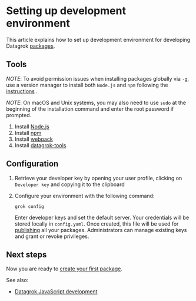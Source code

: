 <!-- TITLE: Setting up development environment -->

# Setting up development environment

This article explains how to set up development environment for developing Datagrok [packages](../develop.md#packages).

## Tools

_NOTE_: To avoid permission issues when installing packages globally via `-g`, use a version manager to install
both `Node.js` and `npm` following
the [instructions](https://docs.npmjs.com/downloading-and-installing-node-js-and-npm#using-a-node-version-manager-to-install-nodejs-and-npm)
.

_NOTE_: On macOS and Unix systems, you may also need to use `sudo` at the beginning of the installation command and
enter the root password if prompted.

1. Install [Node.js](https://nodejs.org/en/)
2. Install [npm](https://www.npmjs.com/get-npm)
3. Install [webpack](https://webpack.js.org/guides/installation/)
4. Install [datagrok-tools](https://www.npmjs.com/package/datagrok-tools)

## Configuration

1. Retrieve your developer key by opening your user profile, clicking on `Developer key` and copying it to the clipboard
2. Configure your environment with the following command:

   ```
   grok config
   ```

   Enter developer keys and set the default server. Your credentials will be stored locally in `config.yaml`. Once
   created, this file will be used for [publishing](../develop.md#publishing)
   all your packages. Administrators can manage existing keys and grant or revoke privileges.

## Next steps

Now you are ready to [create your first package](create-package.md).

See also:

* [Datagrok JavaScript development](../develop.md)
